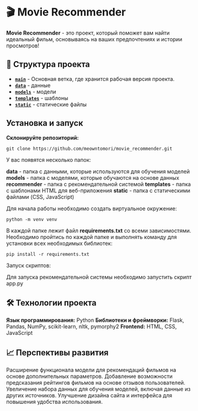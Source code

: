 # 🎬 Movie Recommender
**Movie Recommender** - это проект, который поможет вам найти идеальный фильм, основываясь на ваших предпочтениях и истории просмотров!

## 📂 Структура проекта

- [**`main`**](https://github.com/meowntomori/movie_recommender) - Основная ветка, где хранится рабочая версия проекта.   
- [**`data`**](https://github.com/meowntomori/movie_recommender/tree/master/data) - данные
- [**`models`**](https://github.com/meowntomori/movie_recommender/tree/master/models) - модели
- [**`templates`**](https://github.com/meowntomori/movie_recommender/tree/master/templates) - шаблоны
- [**`static`**](https://github.com/meowntomori/movie_recommender/tree/master/static) - статические файлы

## Установка и запуск

**Склонируйте репозиторий:**

```
git clone https://github.com/meowntomori/movie_recommender.git
```

У вас появятся несколько папок:

**data** - папка с данными, которые используются для обучения моделей
**models** - папка с моделями, которые обучаются на основе данных
**recommender** - папка с рекомендательной системой
**templates** - папка с шаблонами HTML для веб-приложения
**static** - папка с статическими файлами (CSS, JavaScript)

Для начала работы необходимо создать виртуальное окружение:

```
python -m venv venv
```

В каждой папке лежит файл **requirements.txt** со всеми зависимостями. Необходимо пройтись по каждой папке и выполнять команду для установки всех необходимых библиотек:

```
pip install -r requirements.txt
```

Запуск скриптов:

Для запуска рекомендательной системы необходимо запустить скрипт app.py

## 🛠️ Технологии проекта
**Язык программирования:** Python
**Библиотеки и фреймворки:** Flask, Pandas, NumPy, scikit-learn, nltk, pymorphy2
**Frontend:** HTML, CSS, JavaScript

## 📈 Перспективы развития
Расширение функционала модели для рекомендаций фильмов на основе дополнительных параметров.
Добавление возможности предсказания рейтингов фильмов на основе отзывов пользователей.
Увеличение набора данных для обучения моделей, включая данные из других источников.
Улучшение дизайна сайта и интерфейса для повышения удобства использования.
